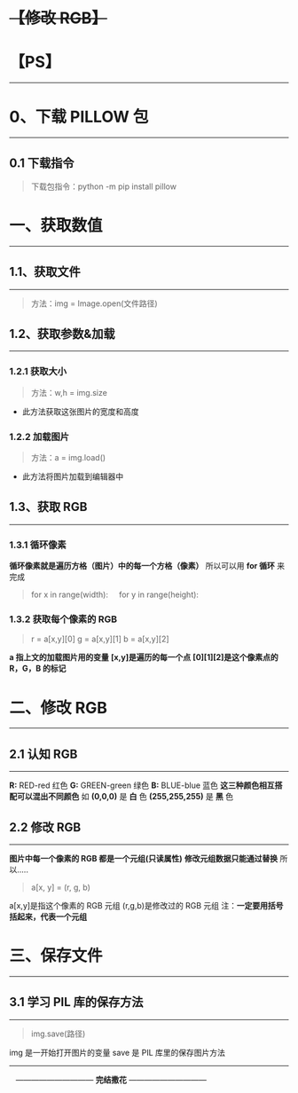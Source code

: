# ~~【修改 RGB】~~

# 【PS】

---

# 0、下载 PILLOW 包

---

## 0.1 下载指令

> 下载包指令：python -m pip install pillow

# 一、获取数值

---

## 1.1、获取文件

---

> 方法：img = Image.open(文件路径)

## 1.2、获取参数&加载

---

### 1.2.1 获取大小

> 方法：w,h = img.size

- 此方法获取这张图片的宽度和高度

### 1.2.2 加载图片

> 方法：a = img.load()

- 此方法将图片加载到编辑器中

## 1.3、获取 RGB

---

### 1.3.1 循环像素

**循环像素就是遍历方格（图片）中的每一个方格（像素）** 所以可以用 **for 循环** 来完成

> for x in range(width):
> &nbsp; &nbsp; for y in range(height):

### 1.3.2 获取每个像素的 RGB

> r = a[x,y][0]
> g = a[x,y][1]
> b = a[x,y][2]

**a 指上文的加载图片用的变量**
**[x,y]是遍历的每一个点**
**[0][1][2]是这个像素点的 R，G，B 的标记**

# 二、修改 RGB

---

## 2.1 认知 RGB

---

**R:** RED-red 红色
**G:** GREEN-green 绿色
**B:** BLUE-blue 蓝色
**这三种颜色相互搭配可以混出不同颜色**
如 **(0,0,0)** 是 **白** 色 **(255,255,255)** 是 **黑** 色

## 2.2 修改 RGB

---

**图片中每一个像素的 RGB 都是一个元组(只读属性)**
**修改元组数据只能通过替换**
所以.....

> a[x, y] = (r, g, b)

a[x,y]是指这个像素的 RGB 元组
(r,g,b)是修改过的 RGB 元组
注：**一定要用括号括起来，代表一个元组**

# 三、保存文件

---

## 3.1 学习 PIL 库的保存方法

---

> img.save(路径)

img 是一开始打开图片的变量
save 是 PIL 库里的保存图片方法

---

&nbsp; &nbsp;—————————— **完结撒花** ——————————
